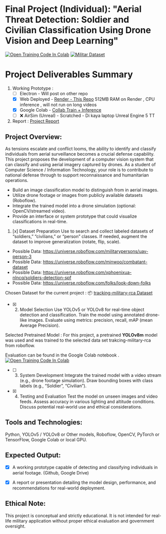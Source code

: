 # **Final Project (Individual): "Aerial Threat Detection: Soldier and Civilian Classification Using Drone Vision and Deep Learning"**

[![Open Training Code In Colab](https://colab.research.google.com/assets/colab-badge.svg)](https://colab.research.google.com/drive/1R_2fwjSQjpwR9k66QVFUqtVJzTt6Um9h?usp=sharing) [![Militar Dataset]()](https://universe.roboflow.com/escola-naval-4yw3p/tracking-military-rca)

# Project Deliverables Summary
1. Working Prototype :
    - [ ] Electron - Will post on other repo
    - [x] Web Deployed - [Render - This Repo](https://aerialdroneobjectdetectionproject.onrender.com/) 512MB RAM on Render , CPU inference , will not run on long videos
    - [x] Google Colab - [Collab Train + Inference](https://colab.research.google.com/drive/1R_2fwjSQjpwR9k66QVFUqtVJzTt6Um9h?usp=sharing)
    - [ ] ❌ AirSim (Unreal) - Scratched - Di kaya laptop Unreal Engine 5 TT
2. Report : [Project Report](https://docs.google.com/document/d/1pTKqcTS0gwnLMfR6LtQVhf3tc2eR6zcd4SbvUdzQlAA/edit?usp=sharing)


## Project Overview:

As tensions escalate and conflict looms, the ability to identify and classify individuals from aerial surveillance becomes a crucial defense capability. This project proposes the development of a computer vision system that can classify and using aerial imagery captured by drones. As a student of Computer Science / Information Technology, your role is to contribute to national defense through to support reconnaissance and humanitarian operations.

* Build an image classification model to distinguish from in aerial images.
* Utilize drone footage or images from publicly available datasets (Roboflow). 
* Integrate the trained model into a drone simulation (optional: OpenCV/streamed video).
* Provide an interface or system prototype that could visualize classifications in real-time.

1. [x] Dataset Preparation
Use to search and collect labeled datasets of “soldiers,” “civilians,” or “person” classes.
If needed, augment the dataset to improve generalization (rotate, flip, scale).

* Possible Data: https://universe.roboflow.com/militarypersons/uav-person-3
* Possible Data: https://universe.roboflow.com/minwoo/combatant-dataset
* Possible Data: https://universe.roboflow.com/xphoenixua-nlncq/soldiers-detection-spf
* Possible Data: https://universe.roboflow.com/folks/look-down-folks

Chosen Dataset for the current project : 📦 [tracking-military-rca Dataset](https://universe.roboflow.com/escola-naval-4yw3p/tracking-military-rca)


- [x] 2. Model Selection
Use YOLOv5 or YOLOv8 for real-time object detection and classification.
Train the model using annotated drone-like images.
Evaluate using metrics: precision, recall, mAP (mean Average Precision).

Selected Pretrained Model : For this project, a pretrained **YOLOv8m** model was used and was trained to the selected data set trakcing-military-rca from roboflow.

Evaluation can be found in the Google Colab notebook . [![Open Training Code In Colab](https://colab.research.google.com/assets/colab-badge.svg)](https://colab.research.google.com/drive/1R_2fwjSQjpwR9k66QVFUqtVJzTt6Um9h?usp=sharing)


- [ ] 3. System Development
Integrate the trained model with a video stream (e.g., drone footage simulation).
Draw bounding boxes with class labels (e.g., “Soldier”, “Civilian”).


- [x] 4. Testing and Evaluation
Test the model on unseen images and video feeds.
Assess accuracy in various lighting and altitude conditions.
Discuss potential real-world use and ethical considerations.



## Tools and Technologies:
Python, YOLOv5 / YOLOv8 or Other models, Roboflow, OpenCV, PyTorch or TensorFlow, Google Colab or local GPU.


## Expected Output:
- [x] A working prototype capable of detecting and classifying individuals in aerial footage. (Github, Google Drive)
- [x] A report or presentation detailing the model design, performance, and recommendations for real-world deployment.


## Ethical Note:
This project is conceptual and strictly educational. It is not intended for real-life military application without proper ethical evaluation and government oversight.
